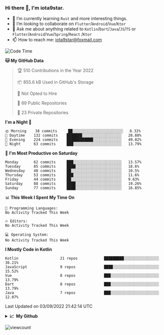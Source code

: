### Hi there 👋, I'm iota9star.

- 🌱 I’m currently learning `Rust` and more interesting things.
- 👯 I’m looking to collaborate on `Flutter`/`Android`/`Vue`/`Ktor`
- 💬 Ask me about anything related to `Kotlin`/`Dart`/`Java`/`JS`/`TS` or `Flutter`/`Android`/`Vue`/`Spring`/`React`
  /`Ktor`
- 📫 How to reach me: [iota9star@foxmail.com](iota9star@foxmail.com)



<!--START_SECTION:waka-->
![Code Time](http://img.shields.io/badge/Code%20Time-3%2C090%20hrs%2054%20mins-blue)

**🐱 My GitHub Data** 

> 🏆 510 Contributions in the Year 2022
 > 
> 📦 855.6 kB Used in GitHub's Storage 
 > 
> 🚫 Not Opted to Hire
 > 
> 📜 69 Public Repositories 
 > 
> 🔑 23 Private Repositories  
 > 
**I'm a Night 🦉** 

```text
🌞 Morning    38 commits     ██░░░░░░░░░░░░░░░░░░░░░░░   8.32% 
🌆 Daytime    132 commits    ███████░░░░░░░░░░░░░░░░░░   28.88% 
🌃 Evening    224 commits    ████████████░░░░░░░░░░░░░   49.02% 
🌙 Night      63 commits     ███░░░░░░░░░░░░░░░░░░░░░░   13.79%

```
📅 **I'm Most Productive on Saturday** 

```text
Monday       62 commits     ███░░░░░░░░░░░░░░░░░░░░░░   13.57% 
Tuesday      85 commits     ████░░░░░░░░░░░░░░░░░░░░░   18.6% 
Wednesday    48 commits     ██░░░░░░░░░░░░░░░░░░░░░░░   10.5% 
Thursday     53 commits     ███░░░░░░░░░░░░░░░░░░░░░░   11.6% 
Friday       44 commits     ██░░░░░░░░░░░░░░░░░░░░░░░   9.63% 
Saturday     88 commits     ████░░░░░░░░░░░░░░░░░░░░░   19.26% 
Sunday       77 commits     ████░░░░░░░░░░░░░░░░░░░░░   16.85%

```


📊 **This Week I Spent My Time On** 

```text
💬 Programming Languages: 
No Activity Tracked This Week

🔥 Editors: 
No Activity Tracked This Week

💻 Operating System: 
No Activity Tracked This Week

```

**I Mostly Code in Kotlin** 

```text
Kotlin                   21 repos            █████████░░░░░░░░░░░░░░░░   36.21% 
JavaScript               9 repos             ████░░░░░░░░░░░░░░░░░░░░░   15.52% 
Vue                      8 repos             ███░░░░░░░░░░░░░░░░░░░░░░   13.79% 
Dart                     8 repos             ███░░░░░░░░░░░░░░░░░░░░░░   13.79% 
Java                     7 repos             ███░░░░░░░░░░░░░░░░░░░░░░   12.07%

```



 Last Updated on 03/09/2022 21:42:14 UTC
<!--END_SECTION:waka-->

<details>
  <summary><b>📈&nbsp;&nbsp;My Github</b></summary>
  <br>
  <img src='https://github-profile-trophy.vercel.app/?username=iota9star'>
  <img src='https://bad-apple-github-readme.vercel.app/api?show_bg=1&username=iota9star&hide_title=true'>
  <img src='http://cr-skills-chart-widget.azurewebsites.net/api/api?username=iota9star'>
</details>


![viewcount](https://count.getloli.com/get/@iota9star?theme=rule34)
